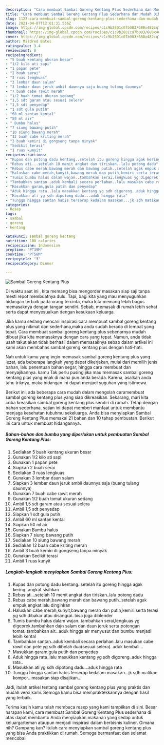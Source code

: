 ```yaml
---
description: "Cara membuat Sambal Goreng Kentang Plus Sederhana dan Mudah Dibuat"
title: "Cara membuat Sambal Goreng Kentang Plus Sederhana dan Mudah Dibuat"
slug: 1123-cara-membuat-sambal-goreng-kentang-plus-sederhana-dan-mudah-dibuat
date: 2021-04-07T12:01:31.536Z
image: https://img-global.cpcdn.com/recipes/c1c9b2801c07b003/680x482cq70/sambal-goreng-kentang-plus-foto-resep-utama.jpg
thumbnail: https://img-global.cpcdn.com/recipes/c1c9b2801c07b003/680x482cq70/sambal-goreng-kentang-plus-foto-resep-utama.jpg
cover: https://img-global.cpcdn.com/recipes/c1c9b2801c07b003/680x482cq70/sambal-goreng-kentang-plus-foto-resep-utama.jpg
author: Mildred Bates
ratingvalue: 3.4
reviewcount: 8
recipeingredient:
- "5 buah kentang ukuran besar"
- "1/2 kilo ati sapi"
- "1 papan pete"
- "2 buah serai"
- "3 ruas lengkuas"
- "3 lembar daun salam"
- "3 lembar daun jeruk ambil daunnya saja buang tulang daunnya"
- "7 buah cabe rawit merah"
- "1/2 buah tomat ukuran sedang"
- "1,5 sdt garam atau sesuai selera"
- "1,5 sdt penyedap"
- "1 sdt gula putih"
- "60 ml santan kental"
- "50 ml air"
- " Bumbu halus"
- "7 siung bawang putih"
- "10 siung bawang merah"
- "12 buah cabe kriting merah"
- "3 buah kemiri di gongseng tanpa minyak"
- "Sedikit terasi"
- "1 ruas kunyit"
recipeinstructions:
- "Kupas dan potong dadu kentang..setelah itu goreng hingga agak kering..angkat sisihkan"
- "Rebus ati...setelah 10 menit angkat dan tiriskan..lalu potong dadu"
- "Rebus cabe merah,bawang merah dan bawang putih..setelah agak empuk angkat lalu dinginkan"
- "Haluskan cabe merah,kunyit,bawang merah dan putih,kemiri serta terasi yg sdh dibakar atau disangrai..bisa juga diblender"
- "Tumis bumbu halus dalam wajan..tambahkan serai,lengkuas yg digeprek.tambahkan dajn salam dan daun jeruk serta potongan tomat..tambahkan air...aduk hingga air menyusut dan bumbu menjadi lebih kental"
- "Tambahkan santan..aduk kembali secara perlahan..lalu masukan cabe rawit dan pete yg sdh dibelah dua(sesuai selera)..aduk kembali..."
- "Masukkan garam,gula putih dan penyedap"
- "Aduk hingga rata..lalu masukkan kentang yg sdh digoreng..aduk hingga rata.."
- "Masukkan ati yg sdh dipotong dadu...aduk hingga rata"
- "Tunggu hingga santan habis terserap kedalam masakan...jk sdh matikan kompor...masakan siap disajikan..."
categories:
- Resep
tags:
- sambal
- goreng
- kentang

katakunci: sambal goreng kentang 
nutrition: 180 calories
recipecuisine: Indonesian
preptime: "PT39M"
cooktime: "PT56M"
recipeyield: "3"
recipecategory: Dinner

---
```



![Sambal Goreng Kentang Plus](https://img-global.cpcdn.com/recipes/c1c9b2801c07b003/680x482cq70/sambal-goreng-kentang-plus-foto-resep-utama.jpg)

Di waktu  saat ini , kita memang bisa mengorder masakan siap saji tanpa mesti repot membuatnya dulu. Tapi, bagi kita yang mau menyuguhkan hidangan terbaik pada orang tercinta, maka kita memang lebih bagus memasaknya dengan tangan sendiri. Sebab, memasak di rumah lebih sehat serta dapat menyesuaikan dengan kesukaan keluarga.

Jika kamu sedang mencari inspirasi cara membuat sambal goreng kentang plus yang nikmat dan sederhana,maka anda sudah berada di tempat yang tepat. Cara membuat sambal goreng kentang plus  sebenarnya mudah dibuat jika kita memasaknya dengan cara yang tepat. Namun, anda tidak usah takut akan tidak berhasil dalam memasaknya 
sebab dalam artikel ini kami akan membahas sambal goreng kentang plus dengan hati-hati.  



Nah untuk kamu yang ingin memasak sambal goreng kentang plus yang lezat, ada beberapa langkah yang dapat dikerjakan, mulai dari memilih jenis bahan, lalu penentuan bahan segar, hingga cara membuat dan menyajikannya. kamu Tak perlu pusing jika mau memasak sambal goreng kentang plus yang enak di mana pun anda berada. Karena, asalkan anda  tahu triknya, maka hidangan ini dapat menjadi suguhan yang istimewa.

Berikut ini, ada beberapa cara mudah dalam mengolah caramembuat sambal goreng kentang plus yang siap dikreasikan. Sekarang, mari kita coba kreasikan sambal goreng kentang plus sendiri di rumah. Tetap dengan bahan sederhana, sajian ini dapat memberi manfaat untuk membantu menjaga kesehatan tubuhmu sekeluarga. Anda bisa menyiapkan Sambal Goreng Kentang Plus memakai 21 bahan dan 10 tahap pembuatan. Berikut ini cara untuk membuat hidangannya.

<!--inarticleads1-->

##### Bahan-bahan dan bumbu yang diperlukan untuk pembuatan Sambal Goreng Kentang Plus:

1. Sediakan 5 buah kentang ukuran besar
1. Gunakan 1/2 kilo ati sapi
1. Gunakan 1 papan pete
1. Siapkan 2 buah serai
1. Sediakan 3 ruas lengkuas
1. Gunakan 3 lembar daun salam
1. Siapkan 3 lembar daun jeruk ambil daunnya saja (buang tulang daunnya)
1. Gunakan 7 buah cabe rawit merah
1. Gunakan 1/2 buah tomat ukuran sedang
1. Ambil 1,5 sdt garam atau sesuai selera
1. Ambil 1,5 sdt penyedap
1. Siapkan 1 sdt gula putih
1. Ambil 60 ml santan kental
1. Siapkan 50 ml air
1. Gunakan  Bumbu halus
1. Siapkan 7 siung bawang putih
1. Sediakan 10 siung bawang merah
1. Sediakan 12 buah cabe kriting merah
1. Ambil 3 buah kemiri di gongseng tanpa minyak
1. Gunakan Sedikit terasi
1. Ambil 1 ruas kunyit




<!--inarticleads2-->

##### Langkah-langkah menyiapkan Sambal Goreng Kentang Plus:

1. Kupas dan potong dadu kentang..setelah itu goreng hingga agak kering..angkat sisihkan
1. Rebus ati...setelah 10 menit angkat dan tiriskan..lalu potong dadu
1. Rebus cabe merah,bawang merah dan bawang putih..setelah agak empuk angkat lalu dinginkan
1. Haluskan cabe merah,kunyit,bawang merah dan putih,kemiri serta terasi yg sdh dibakar atau disangrai..bisa juga diblender
1. Tumis bumbu halus dalam wajan..tambahkan serai,lengkuas yg digeprek.tambahkan dajn salam dan daun jeruk serta potongan tomat..tambahkan air...aduk hingga air menyusut dan bumbu menjadi lebih kental
1. Tambahkan santan..aduk kembali secara perlahan..lalu masukan cabe rawit dan pete yg sdh dibelah dua(sesuai selera)..aduk kembali...
1. Masukkan garam,gula putih dan penyedap
1. Aduk hingga rata..lalu masukkan kentang yg sdh digoreng..aduk hingga rata..
1. Masukkan ati yg sdh dipotong dadu...aduk hingga rata
1. Tunggu hingga santan habis terserap kedalam masakan...jk sdh matikan kompor...masakan siap disajikan...




Jadi, itulah artikel tentang  sambal goreng kentang plus  yang praktis dan mudah versi kami. Semoga kamu bisa mempraktekkannya dengan hasil yang terbaik. 

Terima kasih kamu telah membaca resep yang kami tampilkan di sini. Besar harapan kami, cara membuat  Sambal Goreng Kentang Plus sederhana di atas dapat membantu Anda menyiapkan makanan yang sedap untuk keluarga/teman ataupun menjadi inspirasi dalam berbisnis kuliner. Gimana nih? Gampang kan? Itulah cara menyiapkan sambal goreng kentang plus yang bisa Anda praktikkan di rumah. Semoga bermanfaat dan selamat mencoba!

